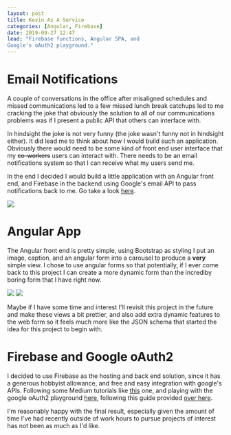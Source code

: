 ```yaml
---
layout: post
title: Kevin As A Service
categories: [Angular, Firebase]
date: 2019-09-27 12:47
lead: "Firebase functions, Angular SPA, and 
Google's oAuth2 playground."
---
```


# Email Notifications

A couple of conversations in the office after misaligned schedules and missed communications 
led to a few missed lunch break catchups led to me cracking the joke that obviously the 
solution to all of our communications problems was if I present a public API that others can 
interface with. 

In hindsight the joke is not very funny (the joke wasn't funny not in hindsight either). It did 
lead me to think about how I would build such an application. Obviously there would need to be 
some kind of front end user interface that my ~~co-workers~~ users can interact with. There needs 
to be an email notifications system so that I can receive what my users send me.

In the end I decided I would build a little application with an Angular front end, and Firebase 
in the backend using Google's email API to pass notifications back to me. Go take a look 
[here](https://sendgridmail-228a0.web.app).

<img src="{{ site.baseurl }}/assets/posts/2019-09-27-kevin-as-a-service/FlowDiagram.png" class="img-fluid d-block mx-auto">

# Angular App

The Angular front end is pretty simple, using Bootstrap as styling I put an image, caption, and 
an angular form into a carousel to produce a **very** simple view. I chose to use angular forms 
so that potentially, if I ever come back to this project I can create a more dynamic form than 
the incrediby boring form that I have right now.

<img src="{{ site.baseurl }}/assets/posts/2019-09-27-kevin-as-a-service/Splash.png" class="img-fluid d-block mx-auto">

<img src="{{ site.baseurl }}/assets/posts/2019-09-27-kevin-as-a-service/BoringForm.png" class="img-fluid d-block mx-auto">

Maybe if I have some time and interest I'll revisit this project in the future and make these views a 
bit prettier, and also add extra dynamic features to the web form so it feels much more like the 
JSON schema that started the idea for this project to begin with.

# Firebase and Google oAuth2

I decided to use Firebase as the hosting and back end solution, since it has a generous hobbyist 
allowance, and free and easy integration with google's APIs. Following some Medium tutorials like 
[this](https://medium.com/@edigleyssonsilva/cloud-functions-for-firebase-sending-e-mail-1f2631d1022e) one, and playing with the google oAuth2 playground [here](https://developers.google.com/oauthplayground), following this guide provided [over here](https://android.jlelse.eu/firebase-functions-send-email-using-google-oauth2-20c552da6b3e).

I'm reasonably happy with the final result, especially given the amount of time I've had recently 
outside of work hours to pursue projects of interest has not been as much as I'd like.

<br/>